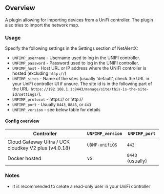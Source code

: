 ## Overview

A plugin allowing for importing devices from a UniFi controller. The plugin also tries to import the network map. 

### Usage

Specify the following settings in the Settings section of NetAlertX:

- `UNFIMP_username` - Username used to log in the UNIFI controller.
- `UNFIMP_password` - Password used to log in the UNIFI controller.
- `UNFIMP_host` - Host URL or IP address where the UNIFI controller is hosted (excluding `http://`)
- `UNFIMP_sites` - Name of the sites (usually 'default', check the URL in your UniFi controller UI if unsure. The site id is in the following part of the URL: `https://192.168.1.1:8443/manage/site/this-is-the-site-id/settings/`). 
- `UNFIMP_protocol` - https:// or http://
- `UNFIMP_port` - Usually `8443`, `8843`, or `443` 
- `UNFIMP_version` - see below table for details


#### Config overview

|   Controller                                           |      `UNFIMP_version`     | `UNFIMP_port`    |
| ------------------------------------------------------ | ------------------------- | ---------------- |
| Cloud Gateway Ultra / UCK cloudkey V2 plus (v4.0.18)   |      `UDMP-unifiOS`       | `443`            | 
| Docker hosted                                          |      `v5`                 | `8443` (usually) |

### Notes

- It is recommended to create a read-only user in your UniFi controller 